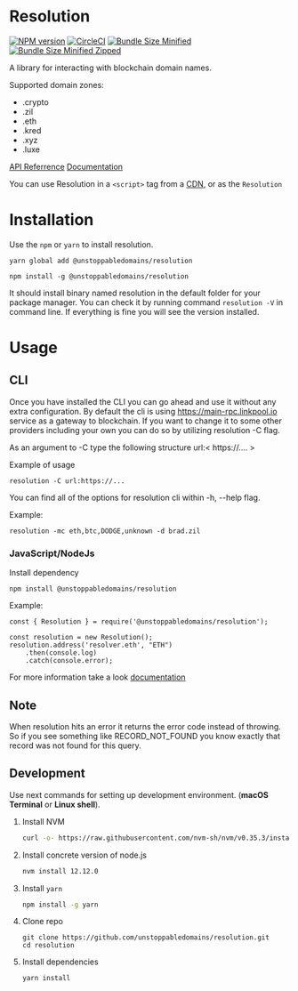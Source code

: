 # Resolution

[![NPM version](https://img.shields.io/npm/v/@unstoppabledomains/resolution.svg?style=flat)](https://www.npmjs.com/package/@unstoppabledomains/resolution)
[![CircleCI](https://circleci.com/gh/unstoppabledomains/resolution.svg?style=shield)](https://circleci.com/gh/unstoppabledomains/resolution)
[![Bundle Size Minified](https://img.shields.io/bundlephobia/min/@unstoppabledomains/resolution.svg)](https://bundlephobia.com/result?p=@unstoppabledomains/resolution)
[![Bundle Size Minified Zipped](https://img.shields.io/bundlephobia/minzip/@unstoppabledomains/resolution.svg)](https://bundlephobia.com/result?p=@unstoppabledomains/resolution)


A library for interacting with blockchain domain names.

Supported domain zones:

- .crypto 
- .zil
- .eth
- .kred
- .xyz
- .luxe


[API Referrence](https://unstoppabledomains.github.io/resolution/)
[Documentation](https://docs.unstoppabledomains.com/#tag/npm_library)

You can use Resolution in a `<script>` tag from a
[CDN](https://unpkg.com/browse/@unstoppabledomains/resolution/build/index.js), or as the `Resolution`

# Installation
Use the `npm` or `yarn` to install resolution.

```
yarn global add @unstoppabledomains/resolution
```

```
npm install -g @unstoppabledomains/resolution
```

It should install binary named resolution in the default folder for your package manager. You can check it by running command `resolution -V` in command line. If everything is fine you will see the version installed.

# Usage

## CLI

Once you have installed the CLI you can go ahead and use it without any extra configuration. By default the cli is
using https://main-rpc.linkpool.io service as a gateway to blockchain. If you want to change it to some other providers
including your own you can do so by utilizing resolution -C flag.

As an argument to -C type the following structure url:< https://.... >

Example of usage
```
resolution -C url:https://...
```

You can find all of the options for resolution cli within -h, --help flag. 

Example:
```
resolution -mc eth,btc,DODGE,unknown -d brad.zil
```

### JavaScript/NodeJs

Install dependency
```
npm install @unstoppabledomains/resolution
```

Example:
```
const { Resolution } = require('@unstoppabledomains/resolution');

const resolution = new Resolution();
resolution.address('resolver.eth', "ETH")
    .then(console.log)
    .catch(console.error);
```

For more information take a look [documentation](https://docs.unstoppabledomains.com/#tag/resolution_library)

## Note

When resolution hits an error it returns the error code instead of throwing. So if you see something like RECORD_NOT_FOUND you know exactly that record was not found for this query.

## Development

Use next commands for setting up development environment. (**macOS Terminal** or **Linux shell**).

1. Install NVM
    ```bash
    curl -o- https://raw.githubusercontent.com/nvm-sh/nvm/v0.35.3/install.sh | bash
    ```

2. Install concrete version of node.js
    ```bash
    nvm install 12.12.0
    ```

3. Install ```yarn```
    ```bash
    npm install -g yarn
    ```
4. Clone repo
    ```
    git clone https://github.com/unstoppabledomains/resolution.git
    cd resolution
    ```

5. Install dependencies 
    ```bash
    yarn install
    ```
